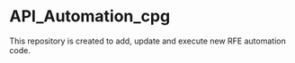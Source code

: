 # API_Automation_cpg
This repository is created to add, update and execute new RFE automation code.
